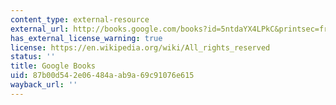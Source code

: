 ```yaml
---
content_type: external-resource
external_url: http://books.google.com/books?id=5ntdaYX4LPkC&printsec=frontcover
has_external_license_warning: true
license: https://en.wikipedia.org/wiki/All_rights_reserved
status: ''
title: Google Books
uid: 87b00d54-2e06-484a-ab9a-69c91076e615
wayback_url: ''
---
```

